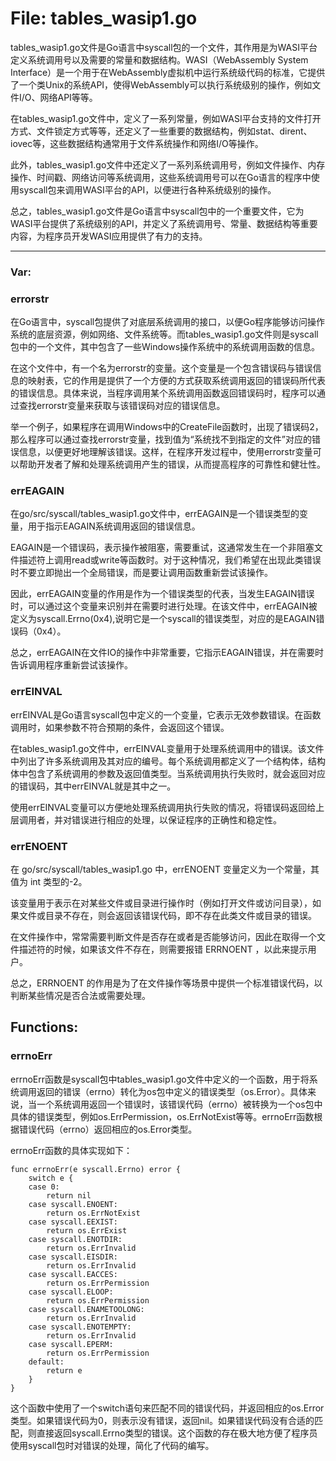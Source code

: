 # File: tables_wasip1.go

tables_wasip1.go文件是Go语言中syscall包的一个文件，其作用是为WASI平台定义系统调用号以及需要的常量和数据结构。WASI（WebAssembly System Interface）是一个用于在WebAssembly虚拟机中运行系统级代码的标准，它提供了一个类Unix的系统API，使得WebAssembly可以执行系统级别的操作，例如文件I/O、网络API等等。

在tables_wasip1.go文件中，定义了一系列常量，例如WASI平台支持的文件打开方式、文件锁定方式等等，还定义了一些重要的数据结构，例如stat、dirent、iovec等，这些数据结构通常用于文件系统操作和网络I/O等操作。

此外，tables_wasip1.go文件中还定义了一系列系统调用号，例如文件操作、内存操作、时间戳、网络访问等系统调用，这些系统调用号可以在Go语言的程序中使用syscall包来调用WASI平台的API，以便进行各种系统级别的操作。

总之，tables_wasip1.go文件是Go语言中syscall包中的一个重要文件，它为WASI平台提供了系统级别的API，并定义了系统调用号、常量、数据结构等重要内容，为程序员开发WASI应用提供了有力的支持。




---

### Var:

### errorstr

在Go语言中，syscall包提供了对底层系统调用的接口，以便Go程序能够访问操作系统的底层资源，例如网络、文件系统等。而tables_wasip1.go文件则是syscall包中的一个文件，其中包含了一些Windows操作系统中的系统调用函数的信息。

在这个文件中，有一个名为errorstr的变量。这个变量是一个包含错误码与错误信息的映射表，它的作用是提供了一个方便的方式获取系统调用返回的错误码所代表的错误信息。具体来说，当程序调用某个系统调用函数返回错误码时，程序可以通过查找errorstr变量来获取与该错误码对应的错误信息。

举一个例子，如果程序在调用Windows中的CreateFile函数时，出现了错误码2，那么程序可以通过查找errorstr变量，找到值为“系统找不到指定的文件”对应的错误信息，以便更好地理解该错误。这样，在程序开发过程中，使用errorstr变量可以帮助开发者了解和处理系统调用产生的错误，从而提高程序的可靠性和健壮性。



### errEAGAIN

在go/src/syscall/tables_wasip1.go文件中，errEAGAIN是一个错误类型的变量，用于指示EAGAIN系统调用返回的错误信息。

EAGAIN是一个错误码，表示操作被阻塞，需要重试，这通常发生在一个非阻塞文件描述符上调用read或write等函数时。对于这种情况，我们希望在出现此类错误时不要立即抛出一个全局错误，而是要让调用函数重新尝试该操作。

因此，errEAGAIN变量的作用是作为一个错误类型的代表，当发生EAGAIN错误时，可以通过这个变量来识别并在需要时进行处理。在该文件中，errEAGAIN被定义为syscall.Errno(0x4),说明它是一个syscall的错误类型，对应的是EAGAIN错误码（0x4）。

总之，errEAGAIN在文件IO的操作中非常重要，它指示EAGAIN错误，并在需要时告诉调用程序重新尝试该操作。



### errEINVAL

errEINVAL是Go语言syscall包中定义的一个变量，它表示无效参数错误。在函数调用时，如果参数不符合预期的条件，会返回这个错误。

在tables_wasip1.go文件中，errEINVAL变量用于处理系统调用中的错误。该文件中列出了许多系统调用及其对应的编号。每个系统调用都定义了一个结构体，结构体中包含了系统调用的参数及返回值类型。当系统调用执行失败时，就会返回对应的错误码，其中errEINVAL就是其中之一。

使用errEINVAL变量可以方便地处理系统调用执行失败的情况，将错误码返回给上层调用者，并对错误进行相应的处理，以保证程序的正确性和稳定性。



### errENOENT

在 go/src/syscall/tables_wasip1.go 中，errENOENT 变量定义为一个常量，其值为 int 类型的-2。

该变量用于表示在对某些文件或目录进行操作时（例如打开文件或访问目录），如果文件或目录不存在，则会返回该错误代码，即不存在此类文件或目录的错误。

在文件操作中，常常需要判断文件是否存在或者是否能够访问，因此在取得一个文件描述符的时候，如果该文件不存在，则需要报错 ERRNOENT ，以此来提示用户。

总之，ERRNOENT 的作用是为了在文件操作等场景中提供一个标准错误代码，以判断某些情况是否合法或需要处理。



## Functions:

### errnoErr

errnoErr函数是syscall包中tables_wasip1.go文件中定义的一个函数，用于将系统调用返回的错误（errno）转化为os包中定义的错误类型（os.Error）。具体来说，当一个系统调用返回一个错误时，该错误代码（errno）被转换为一个os包中具体的错误类型，例如os.ErrPermission，os.ErrNotExist等等。errnoErr函数根据错误代码（errno）返回相应的os.Error类型。

errnoErr函数的具体实现如下：

```
func errnoErr(e syscall.Errno) error {
    switch e {
    case 0:
        return nil
    case syscall.ENOENT:
        return os.ErrNotExist
    case syscall.EEXIST:
        return os.ErrExist
    case syscall.ENOTDIR:
        return os.ErrInvalid
    case syscall.EISDIR:
        return os.ErrInvalid
    case syscall.EACCES:
        return os.ErrPermission
    case syscall.ELOOP:
        return os.ErrPermission
    case syscall.ENAMETOOLONG:
        return os.ErrInvalid
    case syscall.ENOTEMPTY:
        return os.ErrInvalid
    case syscall.EPERM:
        return os.ErrPermission
    default:
        return e
    }
}
```

这个函数中使用了一个switch语句来匹配不同的错误代码，并返回相应的os.Error类型。如果错误代码为0，则表示没有错误，返回nil。如果错误代码没有合适的匹配，则直接返回syscall.Errno类型的错误。这个函数的存在极大地方便了程序员使用syscall包时对错误的处理，简化了代码的编写。



